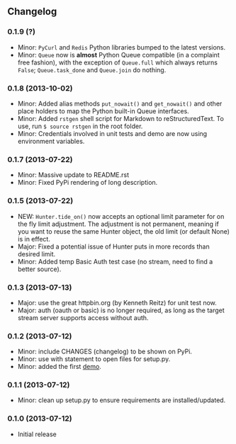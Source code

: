 ## Changelog

### 0.1.9 (?)

* Minor: `PyCurl` and `Redis` Python libraries bumped to the latest versions.
* Minor: `Queue` now is __almost__ Python Queue compatible (in a complaint free fashion), with the exception of `Queue.full` which always returns `False`; `Queue.task_done` and `Queue.join` do nothing.

### 0.1.8 (2013-10-02)

* Minor: Added alias methods `put_nowait()` and `get_nowait()` and other place holders to map the Python built-in Queue interfaces.
* Minor: Added `rstgen` shell script for Markdown to reStructuredText. To use, run `$ source rstgen` in the root folder.
* Minor: Credentials involved in unit tests and demo are now using environment variables.

### 0.1.7 (2013-07-22)

* Minor: Massive update to README.rst
* Minor: Fixed PyPi rendering of long description.

### 0.1.5 (2013-07-22)

* NEW: `Hunter.tide_on()` now accepts an optional limit parameter for on the fly limit adjustment. The adjustment is not permanent, meaning if you want to reuse the same Hunter object, the old limit (or default None) is in effect.
* Major: Fixed a potential issue of Hunter puts in more records than desired limit.
* Minor: Added temp Basic Auth test case (no stream, need to find a better source).

### 0.1.3 (2013-07-13)

* Major: use the great httpbin.org (by Kenneth Reitz) for unit test now.
* Major: auth (oauth or basic) is no longer required, as long as the target stream server supports access without auth.

### 0.1.2 (2013-07-12)

* Minor: include CHANGES (changelog) to be shown on PyPi.
* Minor: use with statement to open files for setup.py.
* Minor: added the first [demo](https://github.com/amoa/tidehunter/tree/master/demo).

### 0.1.1 (2013-07-12)

* Minor: clean up setup.py to ensure requirements are installed/updated.

### 0.1.0 (2013-07-12)

* Initial release
